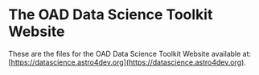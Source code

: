 # The OAD Data Science Toolkit Website
These are the files for the OAD Data Science Toolkit Website available at: [https://datascience.astro4dev.org](https://datascience.astro4dev.org).
